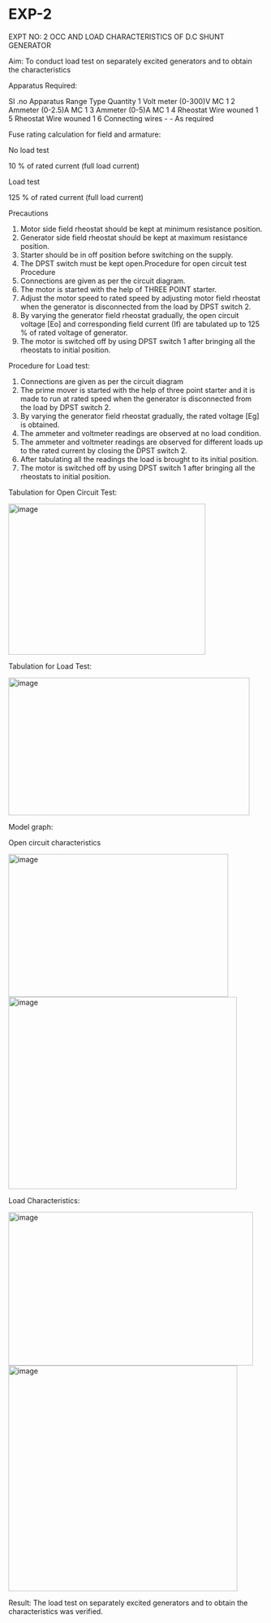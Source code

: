 # EXP-2
EXPT NO: 2 OCC AND LOAD CHARACTERISTICS OF D.C SHUNT GENERATOR

Aim:
To conduct load test on separately excited generators and to obtain the characteristics

Apparatus Required:

Sl .no	Apparatus	Range	Type	Quantity
1	Volt meter	(0-300)V	MC	1
2	Ammeter	(0-2.5)A	MC	1
3	Ammeter	(0-5)A	MC	1
4	Rheostat		Wire wouned	1
5	Rheostat		Wire wouned	1
6	Connecting wires	-	-	As required

Fuse rating calculation for field and armature:

No load test

10 % of rated current (full load current)

Load test

125 % of rated current (full load current)

Precautions

1.   Motor side field rheostat should be kept at minimum resistance position.
2.   Generator side field rheostat should be kept at maximum resistance position.
3.   Starter should be in off position before switching on the supply.
4.   The DPST switch must be kept open.Procedure for open circuit test
Procedure
1.   Connections are given as per the circuit diagram.
2.   The motor is started with the help of THREE POINT starter.
3.   Adjust the motor speed to rated speed by adjusting motor field rheostat when the generator is disconnected from the load by DPST switch 2.
4.   By  varying  the  generator  field  rheostat  gradually,  the  open  circuit  voltage  [Eo]  and corresponding field current (If) are tabulated up to 125 % of rated voltage of generator.
5.   The motor is switched off by using DPST switch 1 after bringing all the rheostats to initial position.

Procedure for Load test:

1.   Connections are given as per the circuit diagram
2.   The prime mover is started with the help of three point starter and it is made to run at rated speed when the generator is disconnected from the load by DPST switch 2.
3.   By varying the generator field rheostat gradually, the rated voltage [Eg] is obtained.
4.   The ammeter and voltmeter readings are observed at no load condition.
5.   The ammeter and voltmeter readings are observed for different loads up to the rated current by closing the DPST switch 2.
6.   After tabulating all the readings the load is brought to its initial position.
7.   The motor is switched off by using DPST switch 1 after bringing all the rheostats to initial position.

Tabulation for Open Circuit Test:







<img width="388" height="297" alt="image" src="https://github.com/user-attachments/assets/5e4ee894-bdf9-4354-a759-f91a13bcd6b5" />









Tabulation for Load Test:









<img width="475" height="271" alt="image" src="https://github.com/user-attachments/assets/9deb82d5-3dfa-41f1-a9cd-52cd50bb0fe8" />






Model graph:






Open circuit characteristics







<img width="433" height="281" alt="image" src="https://github.com/user-attachments/assets/c02428d0-a386-4775-b42a-8b1aebfb0dce" />







<img width="450" height="378" alt="image" src="https://github.com/user-attachments/assets/3a944430-ea26-4bf4-aa37-ac460b484c9d" />





  
Load Characteristics:






<img width="482" height="302" alt="image" src="https://github.com/user-attachments/assets/405e4ef6-8151-47a2-aa26-d81be58baf2a" />








<img width="451" height="444" alt="image" src="https://github.com/user-attachments/assets/5064a048-fd0e-49e0-8f59-01f2b290aec1" />



 
Result:
The load test on separately excited generators and to obtain the characteristics was verified.
